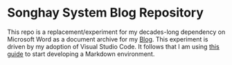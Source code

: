 # Songhay System Blog Repository

This repo is a replacement/experiment for my decades-long dependency on Microsoft Word as a document archive for my [Blog](http://songhayblog.azurewebsites.net/). This experiment is driven by my adoption of Visual Studio Code. It follows that I am using [this guide](https://code.visualstudio.com/Docs/languages/markdown) to start developing a Markdown environment.